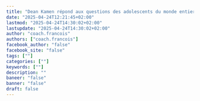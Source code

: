 ```yaml
---
title: "Dean Kamen répond aux questions des adolescents du monde entier | FIRST Global"
date: "2025-04-24T12:21:45+02:00"
lastmod: "2025-04-24T14:30:02+02:00"
lastupdate: "2025-04-24T14:30:02+02:00"
author: "coach.francois"
authors: ["coach.francois"]
facebook_author: "false"
facebook_site: "false"
tags: [""]
categories: [""]
keywords: [""]
description: ""
baneer: "false"
banner: "false"
draft: false
---
```


